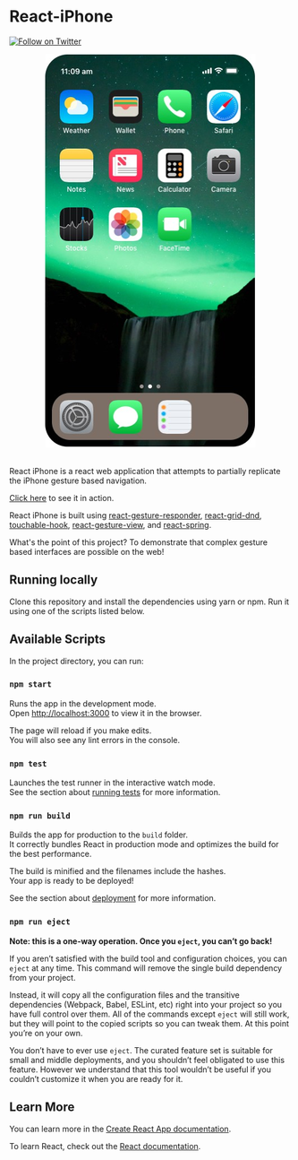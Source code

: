 # React-iPhone
[![Follow on Twitter](https://img.shields.io/twitter/follow/benmcmahen.svg?style=social&logo=twitter)](https://twitter.com/intent/follow?screen_name=benmcmahen)

<div align="center">
  <a href="http://react-gesture-responder.netlify.com">
    <img
    max-width="600px"
    alt="Julienne screenshot showing a list of recipes on the left, and a recipe on the right."
     src="https://raw.githubusercontent.com/bmcmahen/react-iphone/master/screenshot.jpg">
  </a>
</div>
<br />

React iPhone is a react web application that attempts to partially replicate the iPhone gesture based navigation. 

[Click here](https://react-gesture-responder.netlify.com/) to see it in action.

React iPhone is built using [react-gesture-responder](https://github.com/bmcmahen/react-gesture-responder), [react-grid-dnd](https://github.com/bmcmahen/react-grid-dnd), [touchable-hook](https://github.com/bmcmahen/touchable-hook), [react-gesture-view](https://github.com/bmcmahen/react-gesture-view), and [react-spring](https://www.react-spring.io/).

What's the point of this project? To demonstrate that complex gesture based interfaces are possible on the web!

## Running locally

Clone this repository and install the dependencies using yarn or npm. Run it using one of the scripts listed below.

## Available Scripts

In the project directory, you can run:

### `npm start`

Runs the app in the development mode.<br>
Open [http://localhost:3000](http://localhost:3000) to view it in the browser.

The page will reload if you make edits.<br>
You will also see any lint errors in the console.

### `npm test`

Launches the test runner in the interactive watch mode.<br>
See the section about [running tests](https://facebook.github.io/create-react-app/docs/running-tests) for more information.

### `npm run build`

Builds the app for production to the `build` folder.<br>
It correctly bundles React in production mode and optimizes the build for the best performance.

The build is minified and the filenames include the hashes.<br>
Your app is ready to be deployed!

See the section about [deployment](https://facebook.github.io/create-react-app/docs/deployment) for more information.

### `npm run eject`

**Note: this is a one-way operation. Once you `eject`, you can’t go back!**

If you aren’t satisfied with the build tool and configuration choices, you can `eject` at any time. This command will remove the single build dependency from your project.

Instead, it will copy all the configuration files and the transitive dependencies (Webpack, Babel, ESLint, etc) right into your project so you have full control over them. All of the commands except `eject` will still work, but they will point to the copied scripts so you can tweak them. At this point you’re on your own.

You don’t have to ever use `eject`. The curated feature set is suitable for small and middle deployments, and you shouldn’t feel obligated to use this feature. However we understand that this tool wouldn’t be useful if you couldn’t customize it when you are ready for it.

## Learn More

You can learn more in the [Create React App documentation](https://facebook.github.io/create-react-app/docs/getting-started).

To learn React, check out the [React documentation](https://reactjs.org/).
